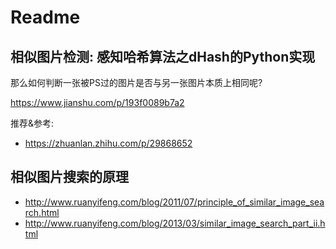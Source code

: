 # Readme

## 相似图片检测: 感知哈希算法之dHash的Python实现
那么如何判断一张被PS过的图片是否与另一张图片本质上相同呢?

https://www.jianshu.com/p/193f0089b7a2

推荐&参考:

- https://zhuanlan.zhihu.com/p/29868652

## 相似图片搜索的原理

- http://www.ruanyifeng.com/blog/2011/07/principle_of_similar_image_search.html
- http://www.ruanyifeng.com/blog/2013/03/similar_image_search_part_ii.html
